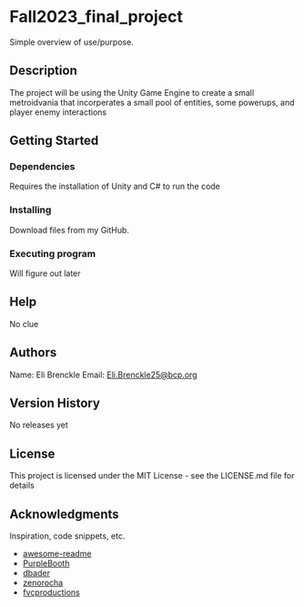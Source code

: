 # Fall2023_final_project

Simple overview of use/purpose.

## Description

The project will be using the Unity Game Engine to create a small metroidvania that incorperates a small pool of entities, some powerups, and player enemy interactions

## Getting Started

### Dependencies

Requires the installation of Unity and C# to run the code

### Installing

Download files from my GitHub.

### Executing program

Will figure out later

## Help

No clue

## Authors

Name: Eli Brenckle
Email: Eli.Brenckle25@bcp.org

## Version History

No releases yet

## License

This project is licensed under the MIT License - see the LICENSE.md file for details

## Acknowledgments

Inspiration, code snippets, etc.
* [awesome-readme](https://github.com/matiassingers/awesome-readme)
* [PurpleBooth](https://gist.github.com/PurpleBooth/109311bb0361f32d87a2)
* [dbader](https://github.com/dbader/readme-template)
* [zenorocha](https://gist.github.com/zenorocha/4526327)
* [fvcproductions](https://gist.github.com/fvcproductions/1bfc2d4aecb01a834b46)